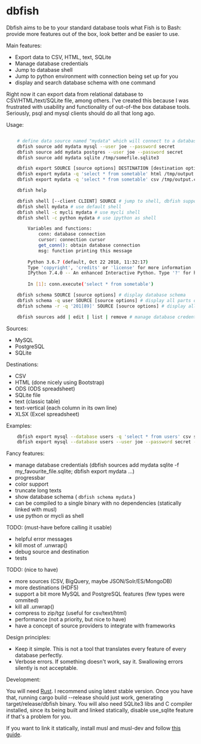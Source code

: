 # dbfish

Dbfish aims to be to your standard database tools what Fish is to Bash:
provide more features out of the box, look better and be easier to use.

Main features:

* Export data to CSV, HTML, text, SQLite
* Manage database credentials
* Jump to database shell
* Jump to python environment with connection being set up for you
* display and search database schema with one command


Right now it can export data from relational database to CSV/HTML/text/SQLite file, among others.
I've created this because I was frustrated with usability and functionality of out-of-the box database tools.
Seriously, psql and mysql clients should do all that long ago.

Usage:

```bash

    # define data source named "mydata" which will connect to a database you use
    dbfish source add mydata mysql --user joe --password secret
    dbfish source add mydata postgres --user joe --password secret
    dbfish source add mydata sqlite /tmp/somefile.sqlite3

    dbfish export SOURCE [source options] DESTINATION [destination options]
    dbfish export mydata -q 'select * from sometable' html /tmp/output.html
    dbfish export mydata -q 'select * from sometable' csv /tmp/output.csv

    dbfish help

    dbfish shell [--client CLIENT] SOURCE # jump to shell, dbfish supports mysql, psql, python, litecli/mycli/pgcli, sqlite
    dbfish shell mydata # use default shell
    dbfish shell -c mycli mydata # use mycli shell
    dbfish shell -c python mydata # use ipython as shell

        Variables and functions:
            conn: database connection
            cursor: connection cursor
            get_conn(): obtain database connection
            msg: function printing this message
        
        Python 3.6.7 (default, Oct 22 2018, 11:32:17) 
        Type 'copyright', 'credits' or 'license' for more information
        IPython 7.4.0 -- An enhanced Interactive Python. Type '?' for help.
        
        In [1]: conn.execute('select * from sometable') 

    dbfish schema SOURCE [source options] # display database schema
    dbfish schema -q user SOURCE [source options] # display all parts of database schema that contain phrase "user"
    dbfish schema -r -q '201[89]' SOURCE [source options] # display all parts of database schema that contain 2018 or 2019

    dbfish sources add | edit | list | remove # manage database credential
```

Sources:

 * MySQL
 * PostgreSQL
 * SQLite

Destinations:

 * CSV
 * HTML (done nicely using Bootstrap)
 * ODS (ODS spreadsheet)
 * SQLite file
 * text (classic table)
 * text-vertical (each column in its own line)
 * XLSX (Excel spreadsheet)


Examples:

```bash
    dbfish export mysql --database users -q 'select * from users' csv somefile.csv
    dbfish export mysql --database users --user joe --password secret -q 'select * from users' sqlite -f somefile.sqlite
```


Fancy features:

 * manage database credentials (dbfish sources add mydata sqlite -f my_favourite_file.sqlite; dbfish export mydata ...)
 * progressbar
 * color support
 * truncate long texts
 * show database schema ( ```dbfish schema mydata``` )
 * can be compiled to a single binary with no dependencies (statically linked with musl)
 * use python or mycli as shell

TODO: (must-have before calling it usable)

 * helpful error messages
 * kill most of .unwrap()
 * debug source and destination
 * tests


TODO: (nice to have)

 * more sources (CSV, BigQuery, maybe JSON/Solr/ES/MongoDB)
 * more destinations (HDF5)
 * support a bit more MySQL and PostgreSQL features (few types were ommited)
 * kill all .unwrap()
 * compress to zip/tgz (useful for csv/text/html)
 * performance (not a priority, but nice to have)
 * have a concept of source providers to integrate with frameworks


Design principles:

* Keep it simple. This is not a tool that translates every feature of every database perfectly.
* Verbose errors. If something doesn't work, say it. Swallowing errors silently is not acceptable.


Development:

You will need [Rust](https://www.rust-lang.org/). I recommend using latest stable version.
Once you have that, running cargo build --release should just work, generating target/release/dbfish binary.
You will also need SQLite3 libs and C compiler installed, since its being built and linked statically,
disable use_sqlite feature if that's a problem for you.

If you want to link it statically, install musl and musl-dev and follow [this guide](https://doc.rust-lang.org/nightly/edition-guide/rust-2018/platform-and-target-support/musl-support-for-fully-static-binaries.html).
